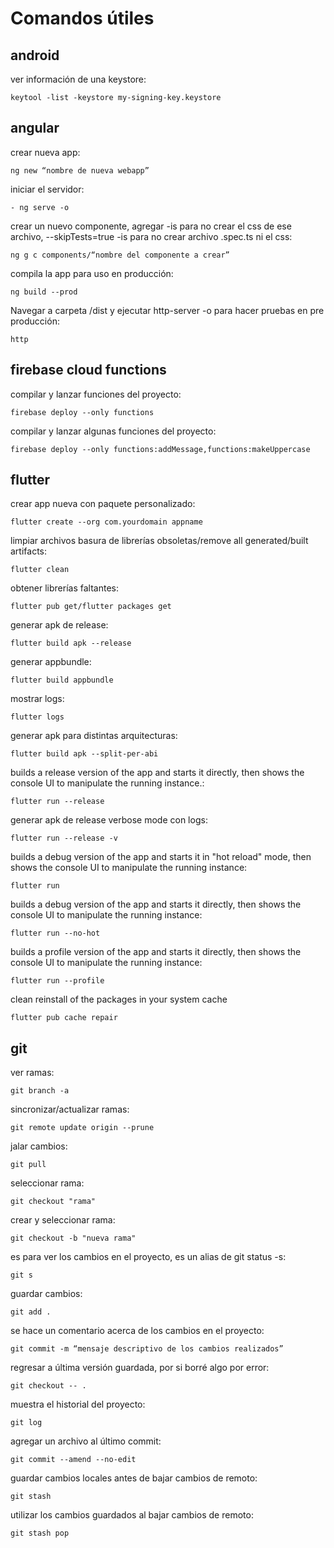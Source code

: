 # Comandos útiles

## android
ver información de una keystore:
```
keytool -list -keystore my-signing-key.keystore
```

## angular
crear nueva app:
```
ng new “nombre de nueva webapp”
```

iniciar el servidor:
```
- ng serve -o
```

crear un nuevo componente, agregar -is para no crear el css de ese archivo, --skipTests=true -is para no crear archivo .spec.ts ni el css:

```
ng g c components/“nombre del componente a crear” 
```

compila la app para uso en producción:
```
ng build --prod
```

Navegar a carpeta /dist y ejecutar http-server -o para hacer pruebas en pre producción:
``` 
http
```

## firebase cloud functions
compilar y lanzar funciones del proyecto:
```
firebase deploy --only functions
```
compilar y lanzar algunas funciones del proyecto:
```
firebase deploy --only functions:addMessage,functions:makeUppercase
```

## flutter
crear app nueva con paquete personalizado:
```
flutter create --org com.yourdomain appname
```

limpiar archivos basura de librerías obsoletas/remove all generated/built artifacts:
```
flutter clean
```

obtener librerías faltantes:
```
flutter pub get/flutter packages get
```

generar apk de release:
```
flutter build apk --release
```

generar appbundle:
```
flutter build appbundle
```

mostrar logs:
```
flutter logs
```

generar apk para distintas arquitecturas:
```
flutter build apk --split-per-abi
```

builds a release version of the app and starts it directly, then shows the console UI to manipulate the running instance.:
```
flutter run --release
```

generar apk de release verbose mode con logs:
```
flutter run --release -v
```

builds a debug version of the app and starts it in "hot reload" mode, then shows the console UI to manipulate the running instance:
```
flutter run
```

builds a debug version of the app and starts it directly, then shows the console UI to manipulate the running instance:
```
flutter run --no-hot
```

builds a profile version of the app and starts it directly, then shows the console UI to manipulate the running instance:
```
flutter run --profile
```
clean reinstall of the packages in your system cache

```
flutter pub cache repair
```

## git
ver ramas:
```
git branch -a
```

sincronizar/actualizar ramas:
```
git remote update origin --prune
```

jalar cambios:
```
git pull
```

seleccionar rama:
```
git checkout "rama"
```

crear y seleccionar rama:
```
git checkout -b "nueva rama"
```

es para ver los cambios en el proyecto, es un alias de git status -s:
```
git s
```

guardar cambios:
```
git add .
```

se hace un comentario acerca de los cambios en el proyecto:
```
git commit -m “mensaje descriptivo de los cambios realizados”
```

regresar a última versión guardada, por si borré algo por error:
```
git checkout -- .
```

muestra el historial del proyecto:
```
git log
```

agregar un archivo al último commit:
```
git commit --amend --no-edit
```

guardar cambios locales antes de bajar cambios de remoto:
```
git stash
```

utilizar los cambios guardados al bajar cambios de remoto:
```
git stash pop
```
